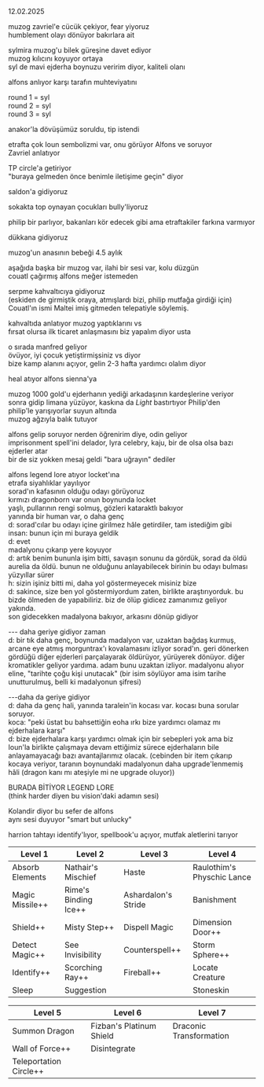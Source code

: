 12.02.2025  
  
muzog zavriel'e cücük çekiyor, fear yiyoruz  
humblement olayı dönüyor bakırlara ait  
  
  
sylmira muzog'u bilek güreşine davet ediyor  
muzog kılıcını koyuyor ortaya  
syl de mavi ejderha boynuzu veririm diyor, kaliteli olanı  
  
alfons anlıyor karşı tarafın muhteviyatını  
  
round 1 = syl  
round 2 = syl  
round 3 = syl  
  
  
anakor'la dövüşümüz soruldu, tip istendi  
  
  
  
etrafta çok Ioun sembolizmi var, onu görüyor Alfons ve soruyor  
Zavriel anlatıyor  
  
  
TP circle'a getiriyor  
"buraya gelmeden önce benimle iletişime geçin" diyor  
  
saldon'a gidiyoruz  
  
sokakta top oynayan çocukları bully'liyoruz  
  
philip bir parlıyor, bakanları kör edecek gibi ama etraftakiler farkına varmıyor  
  
dükkana gidiyoruz  
  
  
muzog'un anasının bebeği 4.5 aylık  
  
  
  
aşağıda başka bir muzog var, ilahi bir sesi var, kolu düzgün  
couatl çağırmış alfons meğer istemeden  
  
  
serpme kahvaltıcıya gidiyoruz  
(eskiden de girmiştik oraya, atmışlardı bizi, philip mutfağa girdiği için)  
Couatl'ın ismi Maltei imiş gitmeden telepatiyle söylemiş.  
  
  
kahvaltıda anlatıyor muzog yaptıklarını vs  
fırsat olursa ilk ticaret anlaşmasını biz yapalım diyor usta  
  
o sırada manfred geliyor  
övüyor, iyi çocuk yetiştirmişsiniz vs diyor  
bize kamp alanını açıyor, gelin 2-3 hafta yardımcı olalım diyor  
  
heal atıyor alfons sienna'ya  
  
muzog 1000 gold'u ejderhanın yediği arkadaşının kardeşlerine veriyor  
sonra gidip limana yüzüyor, kaskına da *Light* bastırtıyor Philip'den  
philip'le yarışıyorlar suyun altında  
muzog ağzıyla balık tutuyor  
  
  
alfons gelip soruyor nerden öğrenirim diye, odin geliyor  
imprisonment spell'ini delador, lyra celebry, kaju, bir de olsa olsa bazı ejderler atar  
bir de siz yokken mesaj geldi "bara uğrayın" dediler  
  
  
alfons legend lore atıyor locket'ına  
etrafa siyahlıklar yayılıyor  
sorad'ın kafasının olduğu odayı görüyoruz  
kırmızı dragonborn var onun boynunda locket  
yaşlı, pullarının rengi solmuş, gözleri kataraktlı bakıyor  
yanında bir human var, o daha genç  
d: sorad'cılar bu odayı içine girilmez hâle getirdiler, tam istediğim gibi  
insan: bunun için mi buraya geldik  
d: evet  
madalyonu çıkarıp yere koyuyor  
d: artık benim bununla işim bitti, savaşın sonunu da gördük, sorad da öldü aurelia da öldü. bunun ne olduğunu anlayabilecek birinin bu odayı bulması yüzyıllar sürer  
h: sizin işiniz bitti mi, daha yol göstermeyecek misiniz bize  
d: sakince, size ben yol göstermiyordum zaten, birlikte araştırıyorduk. bu bizde ölmeden de yapabiliriz. biz de ölüp gidicez zamanımız geliyor yakında.  
son gidecekken madalyona bakıyor, arkasını dönüp gidiyor  
  

--- daha geriye gidiyor zaman  
d: bir tık daha genç, boynunda madalyon var, uzaktan bağdaş kurmuş, arcane eye atmış morguntrax'ı kovalamasını izliyor sorad'ın. geri dönerken gördüğü diğer ejderleri parçalayarak öldürüyor, yürüyerek dönüyor. diğer kromatikler geliyor yardıma. adam bunu uzaktan izliyor. madalyonu alıyor eline, "tarihte çoğu kişi unutacak" (bir isim söylüyor ama isim tarihe unutturulmuş, belli ki madalyonun şifresi)  
  

---daha da geriye gidiyor  
d: daha da genç hali, yanında taralein'in kocası var. kocası buna sorular soruyor.   
koca: "peki üstat bu bahsettiğin eoha ırkı bize yardımcı olamaz mı ejderhalara karşı"  
d: bize ejderhalara karşı yardımcı olmak için bir sebepleri yok ama biz Ioun'la birlikte çalışmaya devam ettiğimiz sürece ejderhaların bile anlayamayacağı bazı avantajlarımız olacak. (cebinden bir item çıkarıp kocaya veriyor, taranın boynundaki madalyonun daha upgrade'lenmemiş hâli (dragon kanı mı ateşiyle mi ne upgrade oluyor))  
  
BURADA BİTİYOR LEGEND LORE  
(think harder diyen bu vision'daki adamın sesi)  
  
Kolandir diyor bu sefer de alfons  
aynı sesi duyuyor "smart but unlucky"  
  
harrion tahtayı identify'lıyor, spellbook'u açıyor, mutfak aletlerini tarıyor  
  
  
| Level 1         | Level 2              | Level 3             | Level 4                    |  
| --------------- | -------------------- | ------------------- | -------------------------- |  
| Absorb Elements | Nathair's Mischief   | Haste               | Raulothim's Physchic Lance |  
| Magic Missile++ | Rime's Binding Ice++ | Ashardalon's Stride | Banishment                 |  
| Shield++        | Misty Step++         | Dispell Magic       | Dimension Door++           |  
| Detect Magic++  | See Invisibility     | Counterspell++      | Storm Sphere++             |  
| Identify++      | Scorching Ray++      | Fireball++          | Locate Creature            |  
| Sleep           | Suggestion           |                     | Stoneskin                  |  
  
| Level 5                | Level 6                  | Level 7                 |  
| ---------------------- | ------------------------ | ----------------------- |  
| Summon Dragon          | Fizban's Platinum Shield | Draconic Transformation |  
| Wall of Force++        | Disintegrate             |                         |  
| Teleportation Circle++ |                          |                         |  
